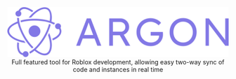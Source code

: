 <div align='center'>
  <img alt='Argon' src='https://raw.githubusercontent.com/argon-rbx/argon-assets/main/argon_banner.png'>
  Full featured tool for Roblox development, allowing easy two-way sync of code and instances in real time
</div>

